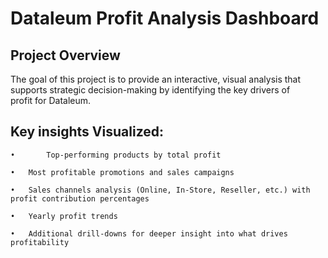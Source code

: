 # Dataleum Profit Analysis Dashboard
## Project Overview
The goal of this project is to provide an interactive, visual analysis that supports strategic decision-making by identifying the key drivers of profit for Dataleum.
## Key insights Visualized:
	•       Top-performing products by total profit
 
	•	Most profitable promotions and sales campaigns
 
	•	Sales channels analysis (Online, In-Store, Reseller, etc.) with profit contribution percentages
 
	•	Yearly profit trends
 
	•	Additional drill-downs for deeper insight into what drives profitability

